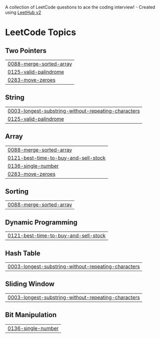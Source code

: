 A collection of LeetCode questions to ace the coding interview! - Created using [LeetHub v2](https://github.com/arunbhardwaj/LeetHub-2.0)
<!---LeetCode Topics Start-->
# LeetCode Topics
## Two Pointers
|  |
| ------- |
| [0088-merge-sorted-array](https://github.com/selam1630/leetcode/tree/master/0088-merge-sorted-array) |
| [0125-valid-palindrome](https://github.com/selam1630/leetcode/tree/master/0125-valid-palindrome) |
| [0283-move-zeroes](https://github.com/selam1630/leetcode/tree/master/0283-move-zeroes) |
## String
|  |
| ------- |
| [0003-longest-substring-without-repeating-characters](https://github.com/selam1630/leetcode/tree/master/0003-longest-substring-without-repeating-characters) |
| [0125-valid-palindrome](https://github.com/selam1630/leetcode/tree/master/0125-valid-palindrome) |
## Array
|  |
| ------- |
| [0088-merge-sorted-array](https://github.com/selam1630/leetcode/tree/master/0088-merge-sorted-array) |
| [0121-best-time-to-buy-and-sell-stock](https://github.com/selam1630/leetcode/tree/master/0121-best-time-to-buy-and-sell-stock) |
| [0136-single-number](https://github.com/selam1630/leetcode/tree/master/0136-single-number) |
| [0283-move-zeroes](https://github.com/selam1630/leetcode/tree/master/0283-move-zeroes) |
## Sorting
|  |
| ------- |
| [0088-merge-sorted-array](https://github.com/selam1630/leetcode/tree/master/0088-merge-sorted-array) |
## Dynamic Programming
|  |
| ------- |
| [0121-best-time-to-buy-and-sell-stock](https://github.com/selam1630/leetcode/tree/master/0121-best-time-to-buy-and-sell-stock) |
## Hash Table
|  |
| ------- |
| [0003-longest-substring-without-repeating-characters](https://github.com/selam1630/leetcode/tree/master/0003-longest-substring-without-repeating-characters) |
## Sliding Window
|  |
| ------- |
| [0003-longest-substring-without-repeating-characters](https://github.com/selam1630/leetcode/tree/master/0003-longest-substring-without-repeating-characters) |
## Bit Manipulation
|  |
| ------- |
| [0136-single-number](https://github.com/selam1630/leetcode/tree/master/0136-single-number) |
<!---LeetCode Topics End-->